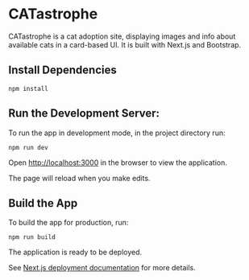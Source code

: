# CATastrophe

CATastrophe is a cat adoption site, displaying images and info about available cats in a card-based UI. It is built with Next.js and Bootstrap.

## Install Dependencies

```
npm install
```

## Run the Development Server:

To run the app in development mode, in the project directory run:

```
npm run dev
```

Open [http://localhost:3000](http://localhost:3000) in the browser to view the application.

The page will reload when you make edits.

## Build the App

To build the app for production, run:

```
npm run build
```

The application is ready to be deployed.

See [Next.js deployment documentation](https://nextjs.org/docs/deployment) for more details.

